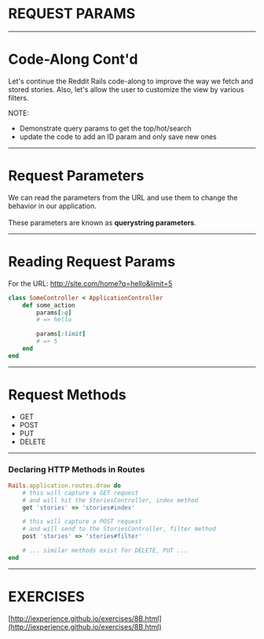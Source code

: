 # REQUEST PARAMS

---
# Code-Along Cont'd

Let's continue the Reddit Rails code-along to improve the way we fetch and stored stories. Also, let's allow the user to customize the view by various filters.

NOTE:
- Demonstrate query params to get the top/hot/search
- update the code to add an ID param and only save new ones

---
# Request Parameters

We can read the parameters from the URL and use them to change the behavior in our application.
<br/><br/>
These parameters are known as __querystring parameters__.

---
# Reading Request Params

For the URL: http://site.com/home?q=hello&limit=5

```ruby
class SomeController < ApplicationController
	def some_action
		params[:q]
		# => hello

		params[:limit]
		# => 5
	end
end
```

---

# Request Methods

* GET
* POST
* PUT
* DELETE

---
### Declaring HTTP Methods in Routes

```ruby
Rails.application.routes.draw do
	# this will capture a GET request 
	# and will hit the StoriesController, index method
	get 'stories' => 'stories#index'

	# this will capture a POST request
	# and will send to the StoriesController, filter method
	post 'stories' => 'stories#filter'

	# ... similar methods exist for DELETE, PUT ...
end
```

---

# EXERCISES

[http://iexperience.github.io/exercises/8B.html](http://iexperience.github.io/exercises/8B.html)